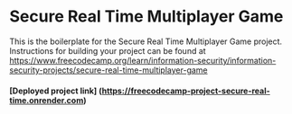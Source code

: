 # Secure Real Time Multiplayer Game

This is the boilerplate for the Secure Real Time Multiplayer Game project. Instructions for building your project can be found at https://www.freecodecamp.org/learn/information-security/information-security-projects/secure-real-time-multiplayer-game


#### [Deployed project link] (https://freecodecamp-project-secure-real-time.onrender.com)
